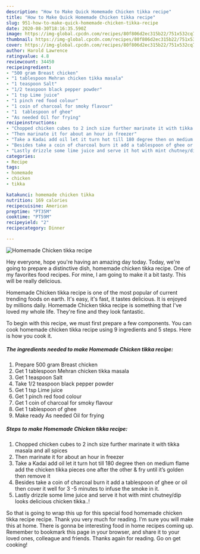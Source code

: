 ```yaml
---
description: "How to Make Quick Homemade Chicken tikka recipe"
title: "How to Make Quick Homemade Chicken tikka recipe"
slug: 951-how-to-make-quick-homemade-chicken-tikka-recipe
date: 2020-08-30T18:16:35.590Z
image: https://img-global.cpcdn.com/recipes/80f806d2ec315b22/751x532cq70/homemade-chicken-tikka-recipe-recipe-main-photo.jpg
thumbnail: https://img-global.cpcdn.com/recipes/80f806d2ec315b22/751x532cq70/homemade-chicken-tikka-recipe-recipe-main-photo.jpg
cover: https://img-global.cpcdn.com/recipes/80f806d2ec315b22/751x532cq70/homemade-chicken-tikka-recipe-recipe-main-photo.jpg
author: Harold Lawrence
ratingvalue: 4.8
reviewcount: 34450
recipeingredient:
- "500 gram Breast chicken"
- "1 tablespoon Mehran chicken tikka masala"
- "1 teaspoon Salt"
- "1/2 teaspoon black pepper powder"
- "1 tsp Lime juice"
- "1 pinch red food colour"
- "1 coin of charcoal for smoky flavour"
- "1  tablespoon of ghee"
- "As needed Oil for frying"
recipeinstructions:
- "Chopped chicken cubes to 2 inch size further marinate it with tikka masala and all spices"
- "Then marinate it for about an hour in freezer"
- "Take a Kadai add oil let it turn hot till 180 degree then on medium flame add the chicken tikka pieces one after the other &amp; fry until it’s golden then remove it"
- "Besides take a coin of charcoal burn it add a tablespoon of ghee or oil then cover it well for 3 -5 minutes to infuse the smoke in it."
- "Lastly drizzle some lime juice and serve it hot with mint chutney/dip looks delicious chicken tikka..!"
categories:
- Recipe
tags:
- homemade
- chicken
- tikka

katakunci: homemade chicken tikka 
nutrition: 169 calories
recipecuisine: American
preptime: "PT35M"
cooktime: "PT59M"
recipeyield: "2"
recipecategory: Dinner

---
```



![Homemade Chicken tikka recipe](https://img-global.cpcdn.com/recipes/80f806d2ec315b22/751x532cq70/homemade-chicken-tikka-recipe-recipe-main-photo.jpg)

Hey everyone, hope you're having an amazing day today. Today, we're going to prepare a distinctive dish, homemade chicken tikka recipe. One of my favorites food recipes. For mine, I am going to make it a bit tasty. This will be really delicious.



Homemade Chicken tikka recipe is one of the most popular of current trending foods on earth. It's easy, it's fast, it tastes delicious. It is enjoyed by millions daily. Homemade Chicken tikka recipe is something that I've loved my whole life. They're fine and they look fantastic.


To begin with this recipe, we must first prepare a few components. You can cook homemade chicken tikka recipe using 9 ingredients and 5 steps. Here is how you cook it.

<!--inarticleads1-->

##### The ingredients needed to make Homemade Chicken tikka recipe:

1. Prepare 500 gram Breast chicken
1. Get 1 tablespoon Mehran chicken tikka masala
1. Get 1 teaspoon Salt
1. Take 1/2 teaspoon black pepper powder
1. Get 1 tsp Lime juice
1. Get 1 pinch red food colour
1. Get 1 coin of charcoal for smoky flavour
1. Get 1  tablespoon of ghee
1. Make ready As needed Oil for frying




<!--inarticleads2-->

##### Steps to make Homemade Chicken tikka recipe:

1. Chopped chicken cubes to 2 inch size further marinate it with tikka masala and all spices
1. Then marinate it for about an hour in freezer
1. Take a Kadai add oil let it turn hot till 180 degree then on medium flame add the chicken tikka pieces one after the other &amp; fry until it’s golden then remove it
1. Besides take a coin of charcoal burn it add a tablespoon of ghee or oil then cover it well for 3 -5 minutes to infuse the smoke in it.
1. Lastly drizzle some lime juice and serve it hot with mint chutney/dip looks delicious chicken tikka..!




So that is going to wrap this up for this special food homemade chicken tikka recipe recipe. Thank you very much for reading. I'm sure you will make this at home. There is gonna be interesting food in home recipes coming up. Remember to bookmark this page in your browser, and share it to your loved ones, colleague and friends. Thanks again for reading. Go on get cooking!
